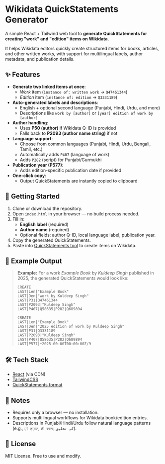 # Wikidata QuickStatements Generator

A simple React + Tailwind web tool to **generate QuickStatements for creating "work" and "edition" items on Wikidata**.  

It helps Wikidata editors quickly create structured items for books, articles, and other written works, with support for multilingual labels, author metadata, and publication details.

## ✨ Features

- **Generate two linked items at once**:
  - *Work* item (`instance of: written work` → `Q47461344`)
  - *Edition* item (`instance of: edition` → `Q3331189`)
- **Auto-generated labels and descriptions**:
  - English + optional second language (Punjabi, Hindi, Urdu, and more)
  - Descriptions like `work by [author]` or `[year] edition of work by [author]`
- **Author handling**:
  - Uses **P50 (author)** if Wikidata Q-ID is provided  
  - Falls back to **P2093 (author name string)** if not
- **Language support**:
  - Choose from common languages (Punjabi, Hindi, Urdu, Bengali, Tamil, etc.)
  - Automatically adds `P407` (language of work)  
  - Adds `P282` (script) for Punjabi/Gurmukhi
- **Publication year (P577)**:
  - Adds edition-specific publication date if provided
- **One-click copy**:
  - Output QuickStatements are instantly copied to clipboard

## 🚀 Getting Started

1. Clone or download the repository.
2. Open `index.html` in your browser — no build process needed.
3. Fill in:
   - **English label** (required)
   - **Author name** (required)
   - Optional fields: author Q-ID, local language label, publication year.
4. Copy the generated QuickStatements.
5. Paste into [QuickStatements tool](https://quickstatements.toolforge.org/) to create items on Wikidata.

## 📝 Example Output

> **Example:** For a work *Example Book* by *Kuldeep Singh* published in 2025, the generated QuickStatements would look like:
>
> ```
> CREATE
> LAST|Len|"Example Book"
> LAST|Den|"work by Kuldeep Singh"
> LAST|P31|Q47461344
> LAST|P2093|"Kuldeep Singh"
> LAST|P407|Q58635|P282|Q689894
> 
> CREATE
> LAST|Len|"Example Book"
> LAST|Den|"2025 edition of work by Kuldeep Singh"
> LAST|P31|Q3331189
> LAST|P2093|"Kuldeep Singh"
> LAST|P407|Q58635|P282|Q689894
> LAST|P577|+2025-00-00T00:00:00Z/9
> ```

## 🛠️ Tech Stack

- [React](https://reactjs.org/) (via CDN)
- [TailwindCSS](https://tailwindcss.com/)
- [QuickStatements format](https://www.wikidata.org/wiki/Help:QuickStatements)

## 📌 Notes

- Requires only a browser — no installation.
- Supports multilingual workflows for Wikidata book/edition entries.
- Descriptions in Punjabi/Hindi/Urdu follow natural language patterns (e.g., `ਦੀ ਰਚਨਾ`, `की रचना`, `کی تخلیق`).

## 📄 License

MIT License. Free to use and modify.  
